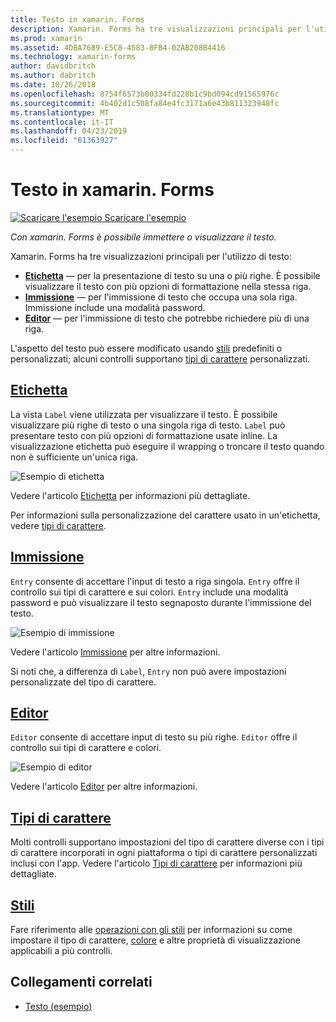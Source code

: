 ```yaml
---
title: Testo in xamarin. Forms
description: Xamarin. Forms ha tre visualizzazioni principali per l'utilizzo di testo e questo articolo illustra come usarle per immettere e visualizzare il testo nelle applicazioni xamarin. Forms.
ms.prod: xamarin
ms.assetid: 4DBA7689-E5C8-4583-8FB4-02AB208B4416
ms.technology: xamarin-forms
author: davidbritch
ms.author: dabritch
ms.date: 10/26/2018
ms.openlocfilehash: 8754f6573b00334fd228b1c9bd094cd91565976c
ms.sourcegitcommit: 4b402d1c508fa84e4fc3171a6e43b811323948fc
ms.translationtype: MT
ms.contentlocale: it-IT
ms.lasthandoff: 04/23/2019
ms.locfileid: "61363927"
---
```

# <a name="text-in-xamarinforms"></a>Testo in xamarin. Forms

[![Scaricare l'esempio](~/media/shared/download.png) Scaricare l'esempio](https://developer.xamarin.com/samples/xamarin-forms/UserInterface/Text)

_Con xamarin. Forms è possibile immettere o visualizzare il testo._

Xamarin. Forms ha tre visualizzazioni principali per l'utilizzo di testo:

- **[Etichetta](#Label)**  &mdash; per la presentazione di testo su una o più righe. È possibile visualizzare il testo con più opzioni di formattazione nella stessa riga.
- **[Immissione](#Entry)**  &mdash; per l'immissione di testo che occupa una sola riga. Immissione include una modalità password.
- **[Editor](#Editor)**  &mdash; per l'immissione di testo che potrebbe richiedere più di una riga.

L'aspetto del testo può essere modificato usando [stili](#Styles) predefiniti o personalizzati; alcuni controlli supportano [tipi di carattere](#Fonts) personalizzati.

<a name="Label" />

## <a name="labellabelmd"></a>[Etichetta](label.md)

La vista `Label` viene utilizzata per visualizzare il testo. È possibile visualizzare più righe di testo o una singola riga di testo. `Label` può presentare testo con più opzioni di formattazione usate inline. La visualizzazione etichetta può eseguire il wrapping o troncare il testo quando non è sufficiente un'unica riga.

![](images/label.png "Esempio di etichetta")

Vedere l'articolo [Etichetta](label.md) per informazioni più dettagliate.

Per informazioni sulla personalizzazione del carattere usato in un'etichetta, vedere [tipi di carattere](fonts.md).

<a name="Entry" />

## <a name="entryentrymd"></a>[Immissione](entry.md)

`Entry` consente di accettare l'input di testo a riga singola. `Entry` offre il controllo sui tipi di carattere e sui colori. `Entry` include una modalità password e può visualizzare il testo segnaposto durante l'immissione del testo.

![](images/entry.png "Esempio di immissione")

Vedere l'articolo [Immissione](entry.md) per altre informazioni.

Si noti che, a differenza di `Label`, `Entry` non può avere impostazioni personalizzate del tipo di carattere.

<a name="Editor" />

## <a name="editoreditormd"></a>[Editor](editor.md)

`Editor` consente di accettare input di testo su più righe. `Editor` offre il controllo sui tipi di carattere e colori.

![](images/editor.png "Esempio di editor")

Vedere l'articolo [Editor](editor.md) per altre informazioni.

<a name="Fonts" />

## <a name="fontsfontsmd"></a>[Tipi di carattere](fonts.md)

Molti controlli supportano impostazioni del tipo di carattere diverse con i tipi di carattere incorporati in ogni piattaforma o tipi di carattere personalizzati inclusi con l'app. Vedere l'articolo [Tipi di carattere](fonts.md) per informazioni più dettagliate.

<a name="Styles" />

## <a name="stylesstylesmd"></a>[Stili](styles.md)

Fare riferimento alle [operazioni con gli stili](~/xamarin-forms/user-interface/styles/index.md) per informazioni su come impostare il tipo di carattere, [colore](~/xamarin-forms/user-interface/colors.md) e altre proprietà di visualizzazione applicabili a più controlli.

## <a name="related-links"></a>Collegamenti correlati

- [Testo (esempio)](https://developer.xamarin.com/samples/xamarin-forms/UserInterface/Text)
